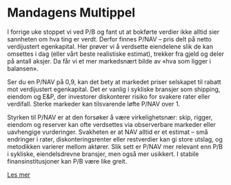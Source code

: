 # Mandagens Multippel

I forrige uke stoppet vi ved P/B og fant ut at bokførte verdier ikke alltid sier sannheten om hva ting er verdt. Derfor finnes P/NAV – pris delt på netto verdijustert egenkapital. Her prøver vi å verdsette eiendelene slik de kan omsettes i dag (eller vårt beste realistiske estimat), trekker fra gjeld og deler på antall aksjer. Da får vi et mer markedsnært bilde av «hva som ligger i balansen».

Ser du en P/NAV på 0,9, kan det bety at markedet priser selskapet til rabatt mot verdijustert egenkapital. Det er vanlig i sykliske bransjer som shipping, eiendom og E&P, der investorer diskonterer risiko for svakere rater eller verdifall. Sterke markeder kan tilsvarende løfte P/NAV over 1.

Styrken til P/NAV er at den forsøker å være virkelighetsnær: skip, rigger, eiendom og reserver kan ofte verdsettes via observerbare markeder eller uavhengige vurderinger. Svakheten er at NAV alltid er et estimat – små endringer i rater, diskonteringsrenter eller restverdier kan gi store utslag, og metodikken varierer mellom aktører. Slik sett er P/NAV mer relevant enn P/B i sykliske, eiendelsdrevne bransjer, men også mer usikkert. I stabile finansinstitusjoner kan P/B være like greit.

[Les mer](http://www.investingforbeginners.eu/p_nav_ratio)
